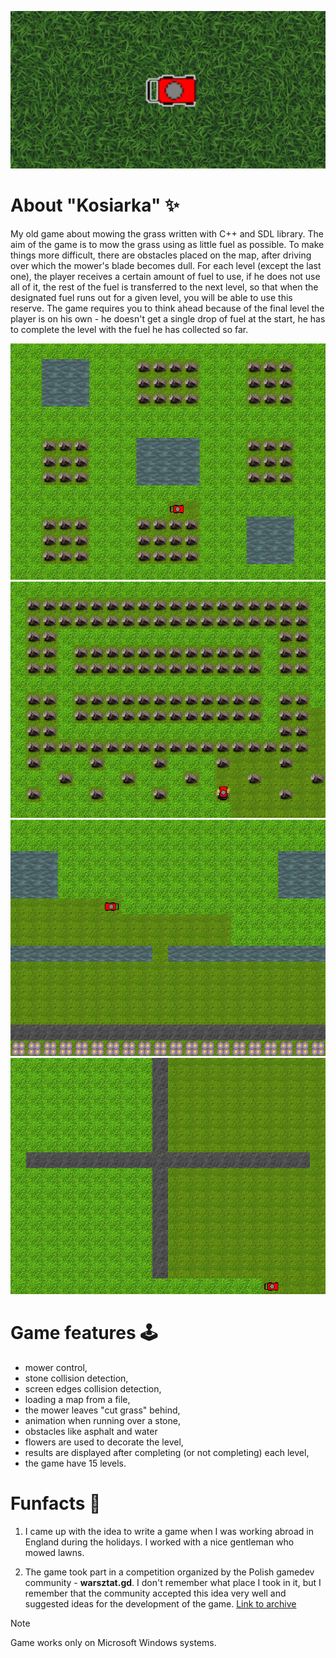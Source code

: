 ![kosiarka_banner](assets/kosiarka_bg.png)
# About "Kosiarka" ✨
My old game about mowing the grass written with C++ and SDL library. The aim of the game is to mow the grass using as little fuel as possible. To make things more difficult, there are obstacles placed on the map, after driving over which the mower's blade becomes dull. For each level (except the last one), the player receives a certain amount of fuel to use, if he does not use all of it, the rest of the fuel is transferred to the next level, so that when the designated fuel runs out for a given level, you will be able to use this reserve. The game requires you to think ahead because of the final level the player is on his own - he doesn't get a single drop of fuel at the start, he has to complete the level with the fuel he has collected so far.

![screenshot1](assets/screen1.png)
![screenshot2](assets/screen2.png)
![screenshot3](assets/screen3.png)
![screenshot4](assets/screen4.png)

# Game features 🕹️

- mower control,
- stone collision detection,
- screen edges collision detection,
- loading a map from a file,
- the mower leaves "cut grass" behind,
- animation when running over a stone,
- obstacles like asphalt and water
- flowers are used to decorate the level,
- results are displayed after completing (or not completing) each level,
- the game have 15 levels.


# Funfacts 🍬

1) I came up with the idea to write a game when I was working abroad in England during the holidays. I worked with a nice gentleman who mowed lawns.

2) The game took part in a competition organized by the Polish gamedev community - **warsztat.gd**. I don't remember what place I took in it, but I remember that the community accepted this idea very well and suggested ideas for the development of the game. [Link to archive](https://web.archive.org/web/20121021061224/http://warsztat.gd/projects/kosiarka/info)

> [!NOTE]
> Game works only on Microsoft Windows systems.